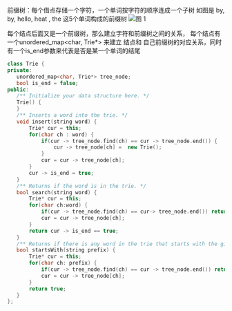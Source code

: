 前缀树：每个借点存储一个字符，一个单词按字符的顺序连成一个子树
如图是 by, by, hello, heat , the 这5个单词构成的前缀树
![图 1](../../../images/9c72ac97fc8e5c1526ab62d589fbb328c90b840d1dc82e75a8db7bb0f55e0cbe.png)  

 每个结点后面又是一个前缀树，那么建立字符和前缀树之间的关系，
 每个结点有一个unordered_map<char, Trie*> 来建立 结点和 自己前缀树的对应关系，同时有一个is_end参数来代表是否是某一个单词的结尾

 ```cpp
class Trie {
private:
    unordered_map<char, Trie*> tree_node;
    bool is_end = false;
public:
    /** Initialize your data structure here. */
    Trie() {
    }  
    /** Inserts a word into the trie. */
    void insert(string word) {
        Trie* cur = this;
        for(char ch : word) {
            if(cur -> tree_node.find(ch) == cur -> tree_node.end()) {
                cur -> tree_node[ch] =  new Trie();
            }
            cur = cur -> tree_node[ch];
        }
        cur -> is_end = true;
    }
    /** Returns if the word is in the trie. */
    bool search(string word) {
        Trie* cur = this;
        for(char ch:word) {
            if(cur -> tree_node.find(ch) == cur-> tree_node.end()) return false;
            cur = cur -> tree_node[ch];
        }
        return cur -> is_end == true;
    }
    /** Returns if there is any word in the trie that starts with the given prefix. */
    bool startsWith(string prefix) {
        Trie* cur = this;
        for(char ch: prefix) {
            if(cur -> tree_node.find(ch) == cur -> tree_node.end()) return false;
            cur = cur -> tree_node[ch];
        }
        return true;
    }
};
 ```
